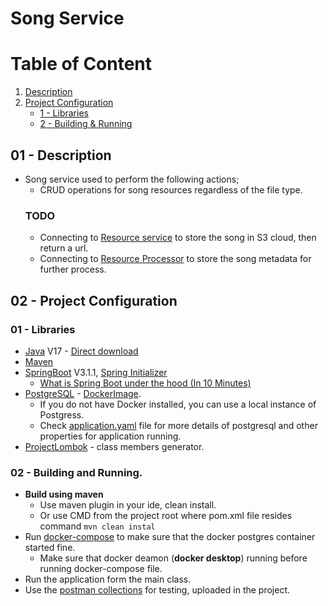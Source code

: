 # Song Service

# Table of Content
1) [Description](#01---description)
2) [Project Configuration](#02---project-configuration)
    * [1 - Libraries](#01---libraries)
    * [2 - Building & Running](#02---building-and-running)
      
## 01 - Description

* Song service used to perform the following actions;
  * CRUD operations for song resources regardless of the file type.
  ### TODO
  * Connecting to [Resource service](./resource) to store the song in S3 cloud, then return a url.
  * Connecting to [Resource Processor](./resource_processor) to store the song metadata for further process.
## 02 - Project Configuration
### 01 - Libraries
* [Java](https://www.openlogic.com/openjdk-downloads) V17 - [Direct download](https://builds.openlogic.com/downloadJDK/openlogic-openjdk/17.0.6+10/openlogic-openjdk-17.0.6+10-windows-x64.zip)
* [Maven](https://maven.apache.org/) 
* [SpringBoot](https://spring.io/projects/spring-boot) V3.1.1, [Spring Initializer](https://start.spring.io/)
    * [What is Spring Boot under the hood (In 10 Minutes)](https://youtu.be/7zOvIgcq478) 
* [PostgreSQL](https://www.postgresql.org/) - [DockerImage](https://hub.docker.com/_/postgres).
  * If you do not have Docker installed, you can use a local instance of Postgress.
  * Check [application.yaml](src/main/resources/application.yaml) file for more details of postgresql and other properties for application running.
* [ProjectLombok](https://projectlombok.org/) - class members generator.


### 02 - Building and Running.
* **Build using maven**
  *  Use maven plugin in your ide, clean install.
  *  Or use CMD from the project root where pom.xml file resides command `mvn clean instal`
* Run [docker-compose](src/docker) to make sure that the docker postgres container started fine.
  * Make sure that docker deamon (**docker desktop**) running before running docker-compose file.
* Run the application form the main class.
* Use the [postman collections](Postman_collection) for testing, uploaded in the project.
